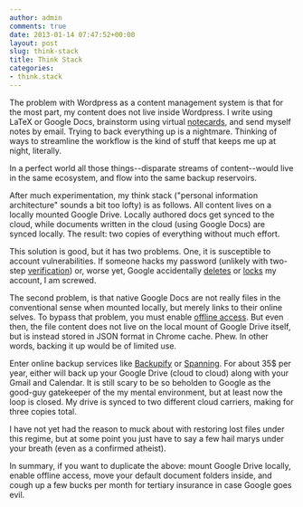 ```yaml
---
author: admin
comments: true
date: 2013-01-14 07:47:52+00:00
layout: post
slug: think-stack
title: Think Stack
categories:
- think.stack
---
```


The problem with Wordpress as a content management system is that for the most
part, my content does not live inside Wordpress. I write using LaTeX or Google
Docs, brainstorm using virtual
[notecards](http://www.mindola.com/supernotecard/), and send myself notes by
email. Trying to back everything up is a nightmare. Thinking of ways to
streamline the workflow is the kind of stuff that keeps me up at night,
literally.

In a perfect world all those things--disparate streams of content--would live
in the same ecosystem, and flow into the same backup reservoirs.

After much experimentation, my think stack ("personal information
architecture" sounds a bit too lofty) is as follows. All content lives on a
locally mounted Google Drive. Locally authored docs get synced to the cloud,
while documents written in the cloud (using Google Docs) are synced locally.
The result: two copies of everything without much effort.

This solution is good, but it has two problems. One, it is susceptible to
account vulnerabilities. If someone hacks my password (unlikely with two-step
[verification](http://support.google.com/accounts/bin/answer.py?hl=en&answer=180744))
or, worse yet, Google accidentally
[deletes](http://support.google.com/mail/bin/answer.py?hl=en&answer=1212172)
or [locks](http://support.google.com/mail/bin/answer.py?hl=en&answer=43692) my
account, I am screwed. 

The second problem, is that native Google Docs are not really files in the
conventional sense when mounted locally, but merely links to their online
selves. To bypass that problem, you must enable [offline
access](http://support.google.com/drive/bin/answer.py?hl=en&answer=2375012).
But even then, the file content does not live on the local mount of Google
Drive itself, but is instead stored in JSON format in Chrome cache. Phew. In
other words, backing it up would be of limited use.

Enter online backup services like [Backupify](https://www.backupify.com/) or
[Spanning](http://spanning.com/backup/pricing/). For about 35$ per year,
either will back up your Google Drive (cloud to cloud) along with your Gmail
and Calendar. It is still scary to be so beholden to Google as the good-guy
gatekeeper of the my mental environment, but at least now the loop is closed.
My drive is synced to two different cloud carriers, making for three copies
total.

I have not yet had the reason to muck about with restoring lost files under
this regime, but at some point you just have to say a few hail marys under
your breath (even as a confirmed atheist).

In summary, if you want to duplicate the above: mount Google Drive locally,
enable offline access, move your default document folders inside, and cough up
a few bucks per month for tertiary insurance in case Google goes evil.
